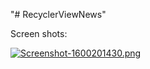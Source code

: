 "# RecyclerViewNews" 

Screen shots:

[![Screenshot-1600201430.png](https://i.postimg.cc/L5J0sHSJ/Screenshot-1600201430.png)](https://postimg.cc/H8CtZ1Vm)
